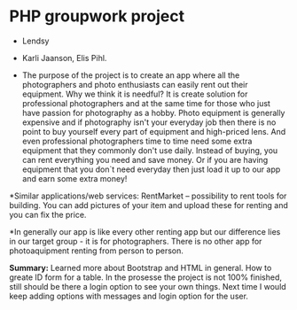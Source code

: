 # PHP groupwork project
* Lendsy
* Karli Jaanson, Elis Pihl. 

 * The purpose of the project is to create an app where all the photographers and photo enthusiasts can easily rent out their equipment.  Why we think it is needful? It is create solution for professional photographers and at the same time for  those who just have passion for photography as a hobby. Photo equipment is generally expensive and if photography isn't your everyday job then there is no point to buy yourself every part of equipment and high-priced lens. And even professional photographers time to time need some extra equipment that they commonly don't use daily. Instead of buying, you can rent everything you need and save money.  Or if you are having  equipment that you don`t need everyday then just load it up to our app and earn some extra money!

*Similar applications/web services: RentMarket – possibility to rent tools for building. You can add pictures of your item and upload these for renting and you can fix the price.


*In generally our app is like every other renting app but our difference lies in our target group -  it is for photographers. There is no other app for photoaquipment renting from person to person.
   
   
**Summary:** Learned more about Bootstrap and HTML in general. How to greate ID form for a table. In the prosesse the project is not 100% finished, still should be there a login option to see your own things. Next time I would keep adding options with messages and login option for the user.

